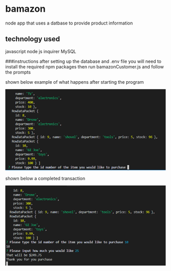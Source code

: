 # bamazon

node app that uses a datbase to provide product information

## technology used

javascript
node js
inquirer
MySQL

###instructions
after setting up the database and .env file
you will need to install the required npm packages
then run bamazonCustomer.js
and follow the prompts

shown below example of what happens after starting the program

![example](images\examplePart1.png)

shown below a completed transaction

![example](images\examplePart2.png)
